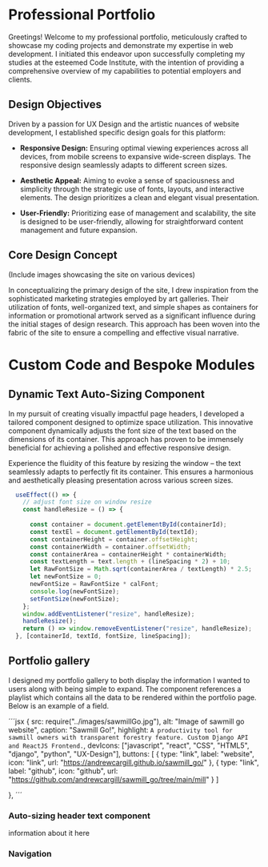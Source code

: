 # Professional Portfolio

Greetings! Welcome to my professional portfolio, meticulously crafted to showcase my coding projects and demonstrate my expertise in web development. I initiated this endeavor upon successfully completing my studies at the esteemed Code Institute, with the intention of providing a comprehensive overview of my capabilities to potential employers and clients.

## Design Objectives

Driven by a passion for UX Design and the artistic nuances of website development, I established specific design goals for this platform:

- **Responsive Design:** Ensuring optimal viewing experiences across all devices, from mobile screens to expansive wide-screen displays. The responsive design seamlessly adapts to different screen sizes.

- **Aesthetic Appeal:** Aiming to evoke a sense of spaciousness and simplicity through the strategic use of fonts, layouts, and interactive elements. The design prioritizes a clean and elegant visual presentation.

- **User-Friendly:** Prioritizing ease of management and scalability, the site is designed to be user-friendly, allowing for straightforward content management and future expansion.

## Core Design Concept

(Include images showcasing the site on various devices)

In conceptualizing the primary design of the site, I drew inspiration from the sophisticated marketing strategies employed by art galleries. Their utilization of fonts, well-organized text, and simple shapes as containers for information or promotional artwork served as a significant influence during the initial stages of design research. This approach has been woven into the fabric of the site to ensure a compelling and effective visual narrative.


# Custom Code and Bespoke Modules
## Dynamic Text Auto-Sizing Component

In my pursuit of creating visually impactful page headers, I developed a tailored component designed to optimize space utilization. This innovative component dynamically adjusts the font size of the text based on the dimensions of its container. This approach has proven to be immensely beneficial for achieving a polished and effective responsive design.

Experience the fluidity of this feature by resizing the window – the text seamlessly adapts to perfectly fit its container. This ensures a harmonious and aesthetically pleasing presentation across various screen sizes.


```jsx
  useEffect(() => {
    // adjust font size on window resize
    const handleResize = () => {
      
      const container = document.getElementById(containerId);
      const textEl = document.getElementById(textId);
      const containerHeight = container.offsetHeight;
      const containerWidth = container.offsetWidth;
      const containerArea = containerHeight * containerWidth;
      const textLength = text.length + (lineSpacing * 2) + 10;
      let RawFontSize = Math.sqrt(containerArea / textLength) * 2.5;
      let newFontSize = 0;
      newFontSize = RawFontSize * calFont;
      console.log(newFontSize);
      setFontSize(newFontSize);
    };
    window.addEventListener("resize", handleResize);
    handleResize();
    return () => window.removeEventListener("resize", handleResize);
  }, [containerId, textId, fontSize, lineSpacing]);
```

## Portfolio gallery 
I designed my portfolio gallery to both display the information I wanted to users along with being simple to expand. The component references a playlist which contains all the data to be rendered within the portfolio page. Below is an example of a field. 

´´´jsx
 {
    src: require("../images/sawmillGo.jpg"),
    alt: "Image of sawmill go website",
    caption: "Sawmill Go!",
    highlight: `A productivity tool for sawmill owners with transparent forestry feature. Custom Django API and ReactJS Frontend.`,
    devIcons: ["javascript", "react", "CSS", "HTML5", "django", "python", "UX-Design"],
    buttons: [
      {
        type: "link",
        label: "website",
        icon: "link",
        url: "https://andrewcargill.github.io/sawmill_go/"
      },
      {
        type: "link",
        label: "github",
        icon: "github",
        url: "https://github.com/andrewcargill/sawmill_go/tree/main/mill"
      }
    ]

  },
  ´´´
  


### Auto-sizing header text component
information about it here

### Navigation
